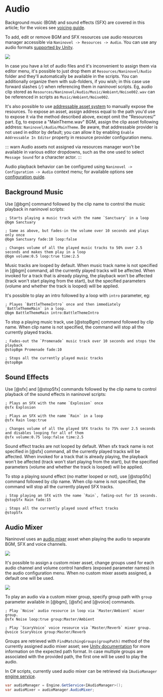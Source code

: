﻿# Audio

Background music (BGM) and sound effects (SFX) are covered in this article; for the voices see [voicing guide](/guide/voicing.md).

To add, edit or remove BGM and SFX resources use audio resources manager accessible via `Naninovel -> Resources -> Audio`. You can use any audio formats [supported by Unity](https://docs.unity3d.com/Manual/AudioFiles.html).

![](https://i.gyazo.com/cacdec36623dbbfcf9f49c594de53c0f.png)

In case you have a lot of audio files and it's inconvenient to assign them via editor menu, it's possible to just drop them at `Resources/Naninovel/Audio` folder and they'll automatically be available in the scripts. You can additionally organize them with sub-folders, if you wish; in this case use forward slashes (`/`) when referencing them in naninovel scripts. Eg, audio clip stored as `Resources/Naninovel/Audio/Music/Ambient/Noise002.wav` can be referenced in scripts as `Music/Ambient/Noise002`.

It's also possible to use [addressable asset system](/guide/resource-providers.md#addressable) to manually expose the resources. To expose an asset, assign address equal to the path you'd use to expose it via the method described above, except omit the "Resources/" part. Eg, to expose a "MainTheme.wav" BGM, assign the clip asset following address: `Naninovel/Audio/MainTheme`. Be aware, that addressable provider is not used in editor by default; you can allow it by enabling `Enable Addressable In Editor` property in resource provider configuration menu.

::: warn
Audio assets not assigned via resources manager won't be available in various editor dropdowns, such as the one used to select `Message Sound` for a character actor.
::: 

Audio playback behavior can be configured using `Naninovel -> Configuration -> Audio` context menu; for available options see [configuration guide](/guide/configuration.md#audio). 

## Background Music

Use [@bgm] command followed by the clip name to control the music playback in naninovel scripts:

```nani
; Starts playing a music track with the name `Sanctuary` in a loop
@bgm Sanctuary

; Same as above, but fades-in the volume over 10 seconds and plays only once
@bgm Sanctuary fade:10 loop:false

; Changes volume of all the played music tracks to 50% over 2.5 seconds and makes them play in a loop
@bgm volume:0.5 loop:true time:2.5
```

Music tracks are looped by default. When music track name is not specified in [@bgm] command, all the currently played tracks will be affected. When invoked for a track that is already playing, the playback won't be affected (track won't start playing from the start), but the specified parameters (volume and whether the track is looped) will be applied.

It's possible to play an intro followed by a loop with `intro` parameter, eg:

```nani
; Playes `BattleThemeIntro` once and then immediately `BattleThemeMain` in a loop.
@bgm BattleThemeMain intro:BattleThemeIntro
```

To stop a playing music track, use [@stopBgm] command followed by clip name. When clip name is not specified, the command will stop all the currently played tracks.

```nani
; Fades-out the `Promenade` music track over 10 seconds and stops the playback
@stopBgm Promenade fade:10

; Stops all the currently played music tracks
@stopBgm
```

## Sound Effects

Use [@sfx] and [@stopSfx] commands followed by the clip name to control playback of the sound effects in naninovel scripts:

```nani
; Plays an SFX with the name `Explosion` once
@sfx Explosion

; Plays an SFX with the name `Rain` in a loop
@sfx Rain loop:true

; Changes volume of all the played SFX tracks to 75% over 2.5 seconds and disables looping for all of them
@sfx volume:0.75 loop:false time:2.5
```

Sound effect tracks are not looped by default. When sfx track name is not specified in [@sfx] command, all the currently played tracks will be affected. When invoked for a track that is already playing, the playback won't be affected (track won't start playing from the start), but the specified parameters (volume and whether the track is looped) will be applied.

To stop a playing sound effect (no matter looped or not), use [@stopSfx] command followed by clip name. When clip name is not specified, the command will stop all the currently played SFX tracks.

```nani
; Stop playing an SFX with the name `Rain`, fading-out for 15 seconds.
@stopSfx Rain fade:15

; Stops all the currently played sound effect tracks
@stopSfx
```

## Audio Mixer

Naninovel uses an [audio mixer](https://docs.unity3d.com/Manual/AudioMixer.html) asset when playing the audio to separate BGM, SFX and voice channels.

![](https://i.gyazo.com/6271d59ee9ac63a0a218316bd3bc78a8.png)

It's possible to assign a custom mixer asset, change groups used for each audio channel and volume control handlers (exposed parameter names) in the audio configuration menu. When no custom mixer assets assigned, a default one will be used.

![](https://i.gyazo.com/ef2db68edb871608d1718117a37e9486.png)

To play an audio via a custom mixer group, specify group path with `group` parameter available in [@bgm], [@sfx] and [@voice] commands.

```nani
; Play `Noise` audio resource in loop via `Master/Ambient` mixer group.
@sfx Noise loop:true group:Master/Ambient

; Play `ScaryVoice` voice resource via `Master/Reverb` mixer group.
@voice ScaryVoice group:Master/Reverb
```

Groups are retrieved with `FindMatchingGroups(groupPath)` method of the currently assigned audio mixer asset; see [Unity documentation](https://docs.unity3d.com/ScriptReference/Audio.AudioMixer.FindMatchingGroups) for more information on the expected path format. In case multiple groups are associated with the provided path, the first one will be used to play the audio.

In C# scripts, currently used audio mixer can be retrieved via `IAudioManager` [engine service](/guide/engine-services.md).

```csharp
var audioManager = Engine.GetService<IAudioManager>();
var audioMixer = audioManager.AudioMixer;
```

